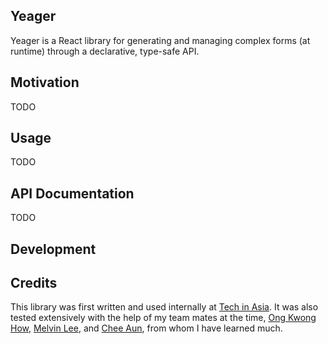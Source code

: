 Yeager
-----

Yeager is a React library for generating and managing complex forms (at runtime) through
a declarative, type-safe API.

## Motivation

TODO

## Usage

TODO

## API Documentation

TODO

## Development

## Credits

This library was first written and used internally at
[Tech in Asia](https://github.com/techinasia). It was also tested extensively
with the help of my team mates at the time, [Ong Kwong How](https://github.com/kwonghow), [Melvin Lee](https://github.com/zyml), and [Chee Aun](https://github.com/cheeaun), from whom I have learned much.
